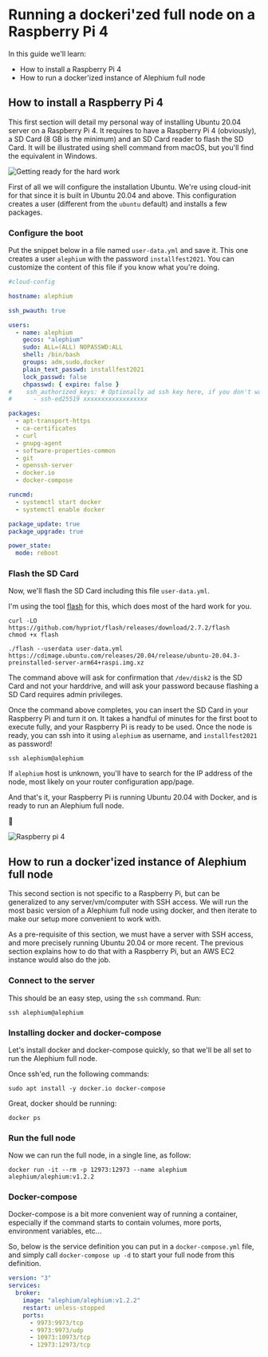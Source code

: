 # Running a dockeri'zed full node on a Raspberry Pi 4

In this guide we'll learn:

- How to install a Raspberry Pi 4
- How to run a docker'ized instance of Alephium full node

## How to install a Raspberry Pi 4

This first section will detail my personal way of installing Ubuntu 20.04 server on a Raspberry Pi 4.
It requires to have a Raspberry Pi 4 (obviously), a SD Card (8 GB is the minimum) and an SD Card reader to flash the SD Card.
It will be illustrated using shell command from macOS, but you'll find the equivalent in Windows.

![Getting ready for the hard work](media/flashing.jpeg)

First of all we will configure the installation Ubuntu. We're using cloud-init for that since it is built in Ubuntu 20.04 and above.
This configuration creates a user (different from the `ubuntu` default) and installs a few packages.

### Configure the boot

Put the snippet below in a file named `user-data.yml` and save it. This one creates a user `alephium` with the password `installfest2021`.
You can customize the content of this file if you know what you're doing.

```yaml
#cloud-config

hostname: alephium

ssh_pwauth: true

users:
  - name: alephium
    gecos: "alephium"
    sudo: ALL=(ALL) NOPASSWD:ALL
    shell: /bin/bash
    groups: adm,sudo,docker
    plain_text_passwd: installfest2021
    lock_passwd: false
    chpasswd: { expire: false }
#    ssh_authorized_keys: # Optionally ad ssh key here, if you don't want the password.
#      - ssh-ed25519 xxxxxxxxxxxxxxxxxx

packages:
  - apt-transport-https
  - ca-certificates
  - curl
  - gnupg-agent
  - software-properties-common
  - git
  - openssh-server
  - docker.io
  - docker-compose

runcmd:
  - systemctl start docker
  - systemctl enable docker

package_update: true
package_upgrade: true

power_state:
  mode: reboot
```

### Flash the SD Card

Now, we'll flash the SD Card including this file `user-data.yml`.

I'm using the tool [flash](https://github.com/hypriot/flash/) for this, which does most of the hard work for you.

```shell
curl -LO https://github.com/hypriot/flash/releases/download/2.7.2/flash
chmod +x flash

./flash --userdata user-data.yml https://cdimage.ubuntu.com/releases/20.04/release/ubuntu-20.04.3-preinstalled-server-arm64+raspi.img.xz
```

The command above will ask for confirmation that `/dev/disk2` is the SD Card and not your harddrive, and will ask your password
because flashing a SD Card requires admin privileges.

Once the command above completes, you can insert the SD Card in your Raspberry Pi and turn it on.
It takes a handful of minutes for the first boot to execute fully, and your Raspberry Pi is ready to be used.
Once the node is ready, you can ssh into it using `alephium` as username, and `installfest2021` as password!

```shell
ssh alephium@alephium
```

If `alephium` host is unknown, you'll have to search for the IP address of the node, most likely on your router configuration app/page.

And that's it, your Raspberry Pi is running Ubuntu 20.04 with Docker, and is ready to run an Alephium full node.

🚀

![Raspberry pi 4](media/pies.jpeg)

## How to run a docker'ized instance of Alephium full node

This second section is not specific to a Raspberry Pi, but can be generalized to any server/vm/computer with SSH access.
We will run the most basic version of a Alephium full node using docker, and then iterate to make our setup more
convenient to work with.

As a pre-requisite of this section, we must have a server with SSH access, and more precisely running Ubuntu 20.04 or more recent.
The previous section explains how to do that with a Raspberry Pi, but an AWS EC2 instance would also do the job.

### Connect to the server

This should be an easy step, using the `ssh` command. Run:

```shell
ssh alephium@alephium
```

### Installing docker and docker-compose

Let's install docker and docker-compose quickly, so that we'll be all set to run the Alephium full node.

Once ssh'ed, run the following commands:

```shell
sudo apt install -y docker.io docker-compose
```

Great, docker should be running:

```shell
docker ps
```

### Run the full node

Now we can run the full node, in a single line, as follow:

```shell
docker run -it --rm -p 12973:12973 --name alephium alephium/alephium:v1.2.2
```

### Docker-compose

Docker-compose is a bit more convenient way of running a container, especially if the command starts to contain
volumes, more ports, environment variables, etc...

So, below is the service definition you can put in a `docker-compose.yml` file, and simply call `docker-compose up -d` to
start your full node from this definition.

```yaml
version: "3"
services:
  broker:
    image: "alephium/alephium:v1.2.2"
    restart: unless-stopped
    ports:
      - 9973:9973/tcp
      - 9973:9973/udp
      - 10973:10973/tcp
      - 12973:12973/tcp
```

